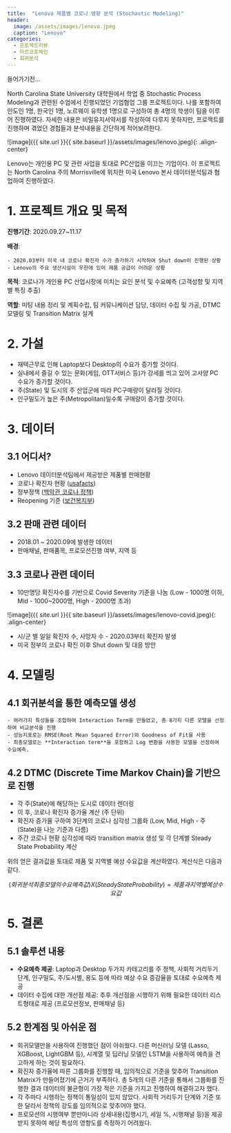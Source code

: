 ```yaml
---
title:  "Lenovo 제품별 코로나 영향 분석 (Stochastic Modeling)"
header:
  image: /assets/images/lenovo.jpeg
  caption: "Lenovo"
categories:
  - 프로젝트리뷰
  - 마르코프체인
  - 회귀분석
---
```



들어가기전...

North Carolina State University 대학원에서 학업 중 Stochastic Process Modeling과 관련된 수업에서 진행되었던 기업협업 그룹 프로젝트이다. 나를 포함하여 인도인 1명, 한국인 1명, 노르웨이 유학생 1명으로 구성하여 총 4명의 학생이 팀을 이루어 진행하였다. 자세한 내용은 비밀유지서약서를 작성하여 다루지 못하지만, 프로젝트를 진행하며 겪었던 경험들과 분석내용을 간단하게 적어보려한다.

![image]({{ site.url }}{{ site.baseurl }}/assets/images/lenovo.jpeg){: .align-center}


Lenovo는 개인용 PC 및 관련 사업을 토대로 PC산업을 이끄는 기업이다. 이 프로젝트는 North Carolina 주의 Morrisville에 위치한 미국 Lenovo 본사 데이터분석팀과 협업하여 진행하였다.



# 1. 프로젝트 개요 및 목적
**진행기간**: 2020.09.27~11.17

**배경**:

    - 2020.03부터 미국 내 코로나 확진자 수가 증가하기 시작하여 Shut down이 진행된 상황
    - Lenovo의 주요 생산시설이 우한에 있어 제품 공급이 어려운 상황

**목적**: 코로나가 개인용 PC 산업시장에 미치는 요인 분석 및 수요예측 (고객성향 및 지역별 특징 추출)

**역할**: 미팅 내용 정리 및 계획수립, 팀 커뮤니케이션 담당, 데이터 수집 및 가공, DTMC 모델링 및 Transition Matrix 설계


# 2. 가설

- 재택근무로 인해 Laptop보다 Desktop의 수요가 증가할 것이다.
- 실내에서 즐길 수 있는 문화(게임, OTT서비스 등)가 강세를 띄고 있어 고사양 PC 수요가 증가할 것이다.
- 주(State) 및 도시의 주 산업군에 따라 PC구매량이 달라질 것이다.
- 인구밀도가 높은 주(Metropolitan)일수록 구매량이 증가할 것이다.


# 3. 데이터
## 3.1 어디서?

- Lenovo 데이터분석팀에서 제공받은 제품별 판매현황
- 코로나 확진자 현황 ([usafacts](https://usafacts.org/))
- 정부정책 ([백악관 코로나 정책](https://www.whitehouse.gov/priorities/covid-19/))
- Reopening 기준 ([보건복지부](https://www.medpagetoday.com/publichealthpolicy/healthpolicy/86916))

## 3.2 판매 관련 데이터

- 2018.01 ~ 2020.09에 발생한 데이터
- 판매채널, 판매품목, 프로모션진행 여부, 지역 등

## 3.3 코로나 관련 데이터
- 10만명당 확진자수를 기반으로 Covid Severity 기준을 나눔 (Low - 1000명 이하, Mid - 1000~2000명, High - 2000명 초과)

![image]({{ site.url }}{{ site.baseurl }}/assets/images/lenovo-covid.jpeg){: .align-center}

- 시/군 별 일일 확진자 수, 사망자 수 - 2020.03부터 확진자 발생
- 미국 정부의 코로나 확진 이후 Shut down 및 대응 방안


# 4. 모델링
## 4.1 회귀분석을 통한 예측모델 생성

    - 여러가지 특성들을 조합하여 Interaction Term을 만들었고, 총 8가지 다른 모델을 선정하여 비교분석을 진행
    - 성능지표로는 RMSE(Root Mean Squared Error)와 Goodness of Fit을 사용
    - 최종모델로는 **Interaction term**을 포함하고 Log 변환을 사용한 모델을 선정하여 수요예측.

## 4.2 DTMC (Discrete Time Markov Chain)을 기반으로 진행

- 각 주(State)에 해당하는 도시로 데이터 렌더링
- 이 후, 코로나 확진자 증가율 계산 (주 단위)
- 확진자 증가율 구하여 3단계의 코로나 심각성 그룹화 (Low, Mid, High - 주(State)을 나눈 기준과 다름)
- 주간 코로나 현황 심각성에 따라 transition matrix 생성 및 각 단계별 Steady State Probability 계산

위의 얻은 결과값을 토대로 제품 및 지역별 예상 수요값을 계산하였다. 계산식은 다음과 같다.

$$(회귀분석 최종모델의 수요예측 값) X (Steady State Probability) = 제품과 지역 별 예상 수요 값$$

 

# 5. 결론
## 5.1 솔루션 내용 

- **수요예측 제공**: Laptop과 Desktop 두가지 카테고리를 주 정책, 사회적 거리두기 단계, 인구밀도, 주/도시별, 용도 등에 따라 예상 수요 증감율을 토대로 수요예측 제공
- 데이터 수집에 대한 개선점 제공: 추후 개선점을 시행하기 위해 필요한 데이터 리스트형태로 제공 (프로모션정보, 판매채널 등)

## 5.2 한계점 및 아쉬운 점

- 회귀모델만을 사용하여 진행했던 점이 아쉬웠다. 다른 머신러닝 모델 (Lasso, XGBoost, LightGBM 등), 시계열 및 딥러닝 모델인 LSTM을 사용하여 예측을 견고하게 하는 것이 필요하다.
- 확진자 증가율에 따른 그룹화를 진행할 때, 임의적으로 기준을 맞추어 Transition Matrix가 만들어졌기에 근거가 부족하다. 총 5개의 다른 기준을 통해서 그룹화를 진행한 결과 데이터의 불균형이 가장 적은 기준을 가지고 진행하여 해결하고자 했다.
- 각 주마다 시행하는 정책이 통일성이 있지 않았다. 사회적 거리두기 단계와 기준 또한 달라서 정책의 강도를 임의적으로 맞추어야 했다.
- 프로모션의 시행여부 뿐만아니라 상세내용(집행시기, 세일 %, 시행채널 등)을 제공받지 못하여 해당 특성의 영향도를 측정하기 어려웠다.